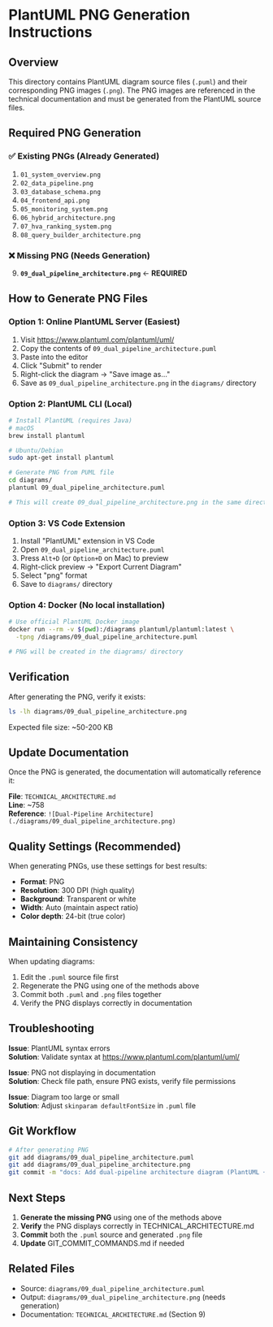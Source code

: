 # PlantUML PNG Generation Instructions

## Overview

This directory contains PlantUML diagram source files (`.puml`) and their corresponding PNG images (`.png`). The PNG images are referenced in the technical documentation and must be generated from the PlantUML source files.

## Required PNG Generation

### ✅ Existing PNGs (Already Generated)
1. `01_system_overview.png`
2. `02_data_pipeline.png`
3. `03_database_schema.png`
4. `04_frontend_api.png`
5. `05_monitoring_system.png`
6. `06_hybrid_architecture.png`
7. `07_hva_ranking_system.png`
8. `08_query_builder_architecture.png`

### ❌ Missing PNG (Needs Generation)
9. **`09_dual_pipeline_architecture.png`** ← **REQUIRED**

## How to Generate PNG Files

### Option 1: Online PlantUML Server (Easiest)

1. Visit https://www.plantuml.com/plantuml/uml/
2. Copy the contents of `09_dual_pipeline_architecture.puml`
3. Paste into the editor
4. Click "Submit" to render
5. Right-click the diagram → "Save image as..."
6. Save as `09_dual_pipeline_architecture.png` in the `diagrams/` directory

### Option 2: PlantUML CLI (Local)

```bash
# Install PlantUML (requires Java)
# macOS
brew install plantuml

# Ubuntu/Debian
sudo apt-get install plantuml

# Generate PNG from PUML file
cd diagrams/
plantuml 09_dual_pipeline_architecture.puml

# This will create 09_dual_pipeline_architecture.png in the same directory
```

### Option 3: VS Code Extension

1. Install "PlantUML" extension in VS Code
2. Open `09_dual_pipeline_architecture.puml`
3. Press `Alt+D` (or `Option+D` on Mac) to preview
4. Right-click preview → "Export Current Diagram"
5. Select "png" format
6. Save to `diagrams/` directory

### Option 4: Docker (No local installation)

```bash
# Use official PlantUML Docker image
docker run --rm -v $(pwd):/diagrams plantuml/plantuml:latest \
  -tpng /diagrams/09_dual_pipeline_architecture.puml

# PNG will be created in the diagrams/ directory
```

## Verification

After generating the PNG, verify it exists:

```bash
ls -lh diagrams/09_dual_pipeline_architecture.png
```

Expected file size: ~50-200 KB

## Update Documentation

Once the PNG is generated, the documentation will automatically reference it:

**File**: `TECHNICAL_ARCHITECTURE.md`  
**Line**: ~758  
**Reference**: `![Dual-Pipeline Architecture](./diagrams/09_dual_pipeline_architecture.png)`

## Quality Settings (Recommended)

When generating PNGs, use these settings for best results:

- **Format**: PNG
- **Resolution**: 300 DPI (high quality)
- **Background**: Transparent or white
- **Width**: Auto (maintain aspect ratio)
- **Color depth**: 24-bit (true color)

## Maintaining Consistency

When updating diagrams:
1. Edit the `.puml` source file first
2. Regenerate the PNG using one of the methods above
3. Commit both `.puml` and `.png` files together
4. Verify the PNG displays correctly in documentation

## Troubleshooting

**Issue**: PlantUML syntax errors  
**Solution**: Validate syntax at https://www.plantuml.com/plantuml/uml/

**Issue**: PNG not displaying in documentation  
**Solution**: Check file path, ensure PNG exists, verify file permissions

**Issue**: Diagram too large or small  
**Solution**: Adjust `skinparam defaultFontSize` in `.puml` file

## Git Workflow

```bash
# After generating PNG
git add diagrams/09_dual_pipeline_architecture.puml
git add diagrams/09_dual_pipeline_architecture.png
git commit -m "docs: Add dual-pipeline architecture diagram (PlantUML + PNG)"
```

## Next Steps

1. **Generate the missing PNG** using one of the methods above
2. **Verify** the PNG displays correctly in TECHNICAL_ARCHITECTURE.md
3. **Commit** both the `.puml` source and generated `.png` file
4. **Update** GIT_COMMIT_COMMANDS.md if needed

## Related Files

- Source: `diagrams/09_dual_pipeline_architecture.puml`
- Output: `diagrams/09_dual_pipeline_architecture.png` (needs generation)
- Documentation: `TECHNICAL_ARCHITECTURE.md` (Section 9)
